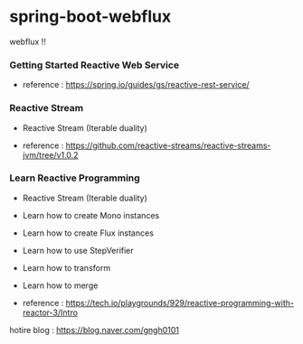 # spring-boot-webflux

webflux !! 


### Getting Started Reactive Web Service

- reference : https://spring.io/guides/gs/reactive-rest-service/


### Reactive Stream 

- Reactive Stream (Iterable duality)

- reference : https://github.com/reactive-streams/reactive-streams-jvm/tree/v1.0.2

### Learn Reactive Programming

- Reactive Stream (Iterable duality)

- Learn how to create Mono instances

- Learn how to create Flux instances

- Learn how to use StepVerifier

- Learn how to transform

- Learn how to merge

- reference : https://tech.io/playgrounds/929/reactive-programming-with-reactor-3/Intro


hotire blog : https://blog.naver.com/gngh0101

